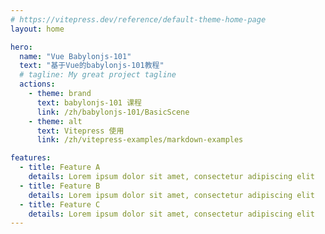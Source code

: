 ```yaml
---
# https://vitepress.dev/reference/default-theme-home-page
layout: home

hero:
  name: "Vue Babylonjs-101"
  text: "基于Vue的babylonjs-101教程"
  # tagline: My great project tagline
  actions:
    - theme: brand
      text: babylonjs-101 课程
      link: /zh/babylonjs-101/BasicScene
    - theme: alt
      text: Vitepress 使用
      link: /zh/vitepress-examples/markdown-examples

features:
  - title: Feature A
    details: Lorem ipsum dolor sit amet, consectetur adipiscing elit
  - title: Feature B
    details: Lorem ipsum dolor sit amet, consectetur adipiscing elit
  - title: Feature C
    details: Lorem ipsum dolor sit amet, consectetur adipiscing elit
---
```

